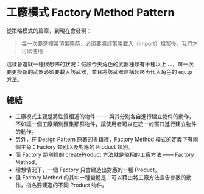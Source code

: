 # 工廠模式 Factory Method Pattern

從策略模式的篇章，到現在會發現：

> 每一次要選擇某項策略時，必須要將該策略載入（import）檔案後，我們才可以使用

這樣會造就一種很恐怖的狀況：假設今天角色的武器種類有十種以上 ...，每一次要更換新的武器必須要載入該武器，並且將該武器建構起來再代入角色的 `equip` 方法。

## 總結

- 工廠模式主要是將性質相近的物件 —— 與其分別各自進行建立物件的動作，不如讓一個工廠類別匯集那群物件，讓使用者可以在統一的窗口進行建立物件的動作。
- 另外，在 Design Pattern 原著的書籍裡，Factory Method 模式的定義下有兩個主角：Factory 類別以及對應的 Product 類別。
- 而 Factory 類別裡的 createProduct 方法就是俗稱的工廠方法 —— Factory Method。
- 理想情況下，一個 Factory 只會建造出對應的一種 Product。
- 但 Factory Method 的其中一種變體是：可以藉由將工廠方法宣告參數的動作，指名要建造的不同 Product 物件。

